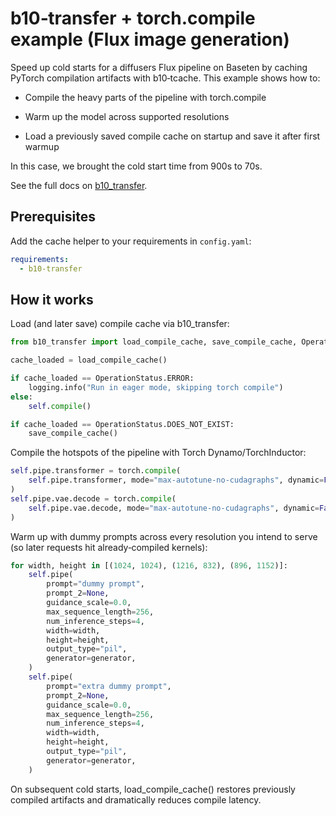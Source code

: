 # b10‑transfer + torch.compile example (Flux image generation)

Speed up cold starts for a diffusers Flux pipeline on Baseten by caching PyTorch compilation artifacts with b10‑tcache. This example shows how to:

- Compile the heavy parts of the pipeline with torch.compile

- Warm up the model across supported resolutions

- Load a previously saved compile cache on startup and save it after first warmup

In this case, we brought the cold start time from 900s to 70s.

See the full docs on [b10_transfer](https://docs.baseten.co/development/model/b10-transfer).

## Prerequisites

Add the cache helper to your requirements in `config.yaml`:

```yaml
requirements:
  - b10-transfer
```

## How it works

Load (and later save) compile cache via b10_transfer:

```python
from b10_transfer import load_compile_cache, save_compile_cache, OperationStatus

cache_loaded = load_compile_cache()

if cache_loaded == OperationStatus.ERROR:
    logging.info("Run in eager mode, skipping torch compile")
else:
    self.compile()

if cache_loaded == OperationStatus.DOES_NOT_EXIST:
    save_compile_cache()
```

Compile the hotspots of the pipeline with Torch Dynamo/TorchInductor:

```python
self.pipe.transformer = torch.compile(
    self.pipe.transformer, mode="max-autotune-no-cudagraphs", dynamic=False
)
self.pipe.vae.decode = torch.compile(
    self.pipe.vae.decode, mode="max-autotune-no-cudagraphs", dynamic=False
)
```

Warm up with dummy prompts across every resolution you intend to serve (so later requests hit already‑compiled kernels):

```python
for width, height in [(1024, 1024), (1216, 832), (896, 1152)]:
    self.pipe(
        prompt="dummy prompt",
        prompt_2=None,
        guidance_scale=0.0,
        max_sequence_length=256,
        num_inference_steps=4,
        width=width,
        height=height,
        output_type="pil",
        generator=generator,
    )
    self.pipe(
        prompt="extra dummy prompt",
        prompt_2=None,
        guidance_scale=0.0,
        max_sequence_length=256,
        num_inference_steps=4,
        width=width,
        height=height,
        output_type="pil",
        generator=generator,
    )
```

On subsequent cold starts, load_compile_cache() restores previously compiled artifacts and dramatically reduces compile latency.
